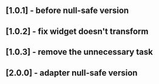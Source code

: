 ## [1.0.1] - before null-safe version 

## [1.0.2] - fix widget doesn't transform

## [1.0.3] - remove the unnecessary task
 
## [2.0.0] - adapter null-safe version 
